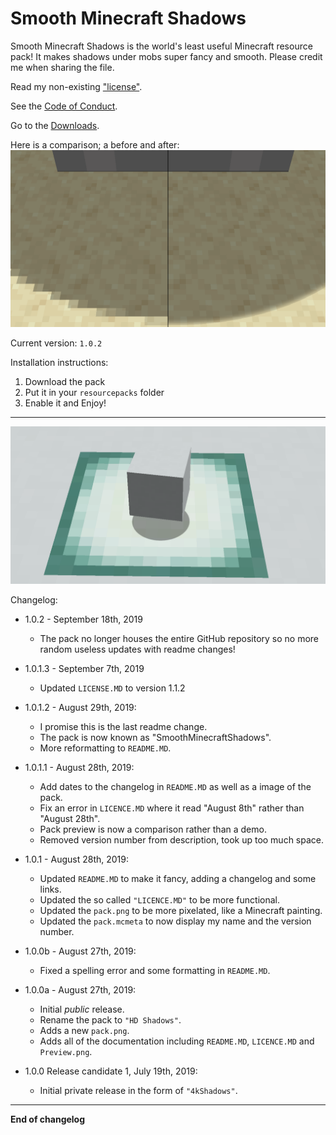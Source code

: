 # Smooth Minecraft Shadows

Smooth Minecraft Shadows is the world's least useful Minecraft resource pack! It makes shadows under mobs super fancy and smooth.
Please credit me when sharing the file.

Read my non-existing ["license"](LICENSE.MD).

See the [Code of Conduct](CODE_OF_CONDUCT.md).

Go to the [Downloads](https://github.com/TheThunderGuyS/SmoothMinecraftShadows/releases).

Here is a comparison; a before and after:
![oof the image didn't load](Comparison.png)

Current version: `1.0.2`

Installation instructions:
 1. Download the pack
 2. Put it in your `resourcepacks` folder
 3. Enable it and Enjoy!

**********
 ![](Preview.png)

Changelog:

- 1.0.2 - September 18th, 2019
  - The pack no longer houses the entire GitHub repository so no more random useless updates with readme changes!
  
- 1.0.1.3 - September 7th, 2019
  - Updated `LICENSE.MD` to version 1.1.2

- 1.0.1.2 - August 29th, 2019:
  - I promise this is the last readme change.
  - The pack is now known as "SmoothMinecraftShadows".
  - More reformatting to `README.MD`.

- 1.0.1.1 - August 28th, 2019:
  - Add dates to the changelog in `README.MD` as well as a image of the pack.
  - Fix an error in `LICENCE.MD` where it read "August 8th" rather than "August 28th".
  - Pack preview is now a comparison rather than a demo.
  - Removed version number from description, took up too much space.

- 1.0.1 - August 28th, 2019: 
  - Updated `README.MD` to make it fancy, adding a changelog and some links.
  - Updated the so called `"LICENCE.MD"` to be more functional.
  - Updated the `pack.png` to be more pixelated, like a Minecraft painting.
  - Updated the `pack.mcmeta` to now display my name and the version number.

- 1.0.0b - August 27th, 2019:
  - Fixed a spelling error and some formatting in `README.MD`.

- 1.0.0a - August 27th, 2019:
  - Initial *public* release.
  - Rename the pack to `"HD Shadows"`.
  - Adds a new `pack.png`.
  - Adds all of the documentation including `README.MD`, `LICENCE.MD` and `Preview.png`.

- 1.0.0 Release candidate 1, July 19th, 2019:
  - Initial private release in the form of `"4kShadows"`.
  
********************  
**End of changelog**

